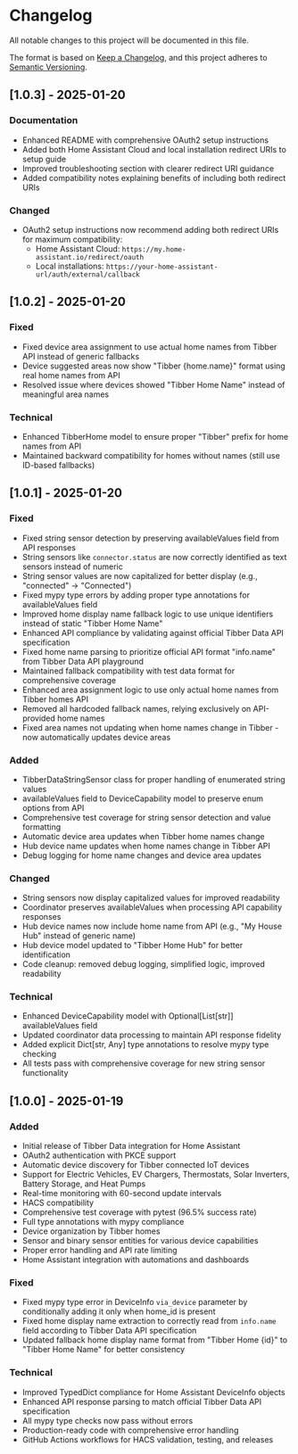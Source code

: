 # Changelog

All notable changes to this project will be documented in this file.

The format is based on [Keep a Changelog](https://keepachangelog.com/en/1.0.0/),
and this project adheres to [Semantic Versioning](https://semver.org/spec/v2.0.0.html).

## [1.0.3] - 2025-01-20

### Documentation
- Enhanced README with comprehensive OAuth2 setup instructions
- Added both Home Assistant Cloud and local installation redirect URIs to setup guide
- Improved troubleshooting section with clearer redirect URI guidance
- Added compatibility notes explaining benefits of including both redirect URIs

### Changed
- OAuth2 setup instructions now recommend adding both redirect URIs for maximum compatibility:
  - Home Assistant Cloud: `https://my.home-assistant.io/redirect/oauth`
  - Local installations: `https://your-home-assistant-url/auth/external/callback`

## [1.0.2] - 2025-01-20

### Fixed
- Fixed device area assignment to use actual home names from Tibber API instead of generic fallbacks
- Device suggested areas now show "Tibber {home.name}" format using real home names from API
- Resolved issue where devices showed "Tibber Home Name" instead of meaningful area names

### Technical
- Enhanced TibberHome model to ensure proper "Tibber" prefix for home names from API
- Maintained backward compatibility for homes without names (still use ID-based fallbacks)

## [1.0.1] - 2025-01-20

### Fixed
- Fixed string sensor detection by preserving availableValues field from API responses
- String sensors like `connector.status` are now correctly identified as text sensors instead of numeric
- String sensor values are now capitalized for better display (e.g., "connected" → "Connected")
- Fixed mypy type errors by adding proper type annotations for availableValues field
- Improved home display name fallback logic to use unique identifiers instead of static "Tibber Home Name"
- Enhanced API compliance by validating against official Tibber Data API specification
- Fixed home name parsing to prioritize official API format "info.name" from Tibber Data API playground
- Maintained fallback compatibility with test data format for comprehensive coverage
- Enhanced area assignment logic to use only actual home names from Tibber homes API
- Removed all hardcoded fallback names, relying exclusively on API-provided home names
- Fixed area names not updating when home names change in Tibber - now automatically updates device areas

### Added
- TibberDataStringSensor class for proper handling of enumerated string values
- availableValues field to DeviceCapability model to preserve enum options from API
- Comprehensive test coverage for string sensor detection and value formatting
- Automatic device area updates when Tibber home names change
- Hub device name updates when home names change in Tibber API
- Debug logging for home name changes and device area updates

### Changed
- String sensors now display capitalized values for improved readability
- Coordinator preserves availableValues when processing API capability responses
- Hub device names now include home name from API (e.g., "My House Hub" instead of generic name)
- Hub device model updated to "Tibber Home Hub" for better identification
- Code cleanup: removed debug logging, simplified logic, improved readability

### Technical
- Enhanced DeviceCapability model with Optional[List[str]] availableValues field
- Updated coordinator data processing to maintain API response fidelity
- Added explicit Dict[str, Any] type annotations to resolve mypy type checking
- All tests pass with comprehensive coverage for new string sensor functionality

## [1.0.0] - 2025-01-19

### Added
- Initial release of Tibber Data integration for Home Assistant
- OAuth2 authentication with PKCE support
- Automatic device discovery for Tibber connected IoT devices
- Support for Electric Vehicles, EV Chargers, Thermostats, Solar Inverters, Battery Storage, and Heat Pumps
- Real-time monitoring with 60-second update intervals
- HACS compatibility
- Comprehensive test coverage with pytest (96.5% success rate)
- Full type annotations with mypy compliance
- Device organization by Tibber homes
- Sensor and binary sensor entities for various device capabilities
- Proper error handling and API rate limiting
- Home Assistant integration with automations and dashboards

### Fixed
- Fixed mypy type error in DeviceInfo `via_device` parameter by conditionally adding it only when home_id is present
- Fixed home display name extraction to correctly read from `info.name` field according to Tibber Data API specification
- Updated fallback home display name format from "Tibber Home {id}" to "Tibber Home Name" for better consistency

### Technical
- Improved TypedDict compliance for Home Assistant DeviceInfo objects
- Enhanced API response parsing to match official Tibber Data API specification
- All mypy type checks now pass without errors
- Production-ready code with comprehensive error handling
- GitHub Actions workflows for HACS validation, testing, and releases